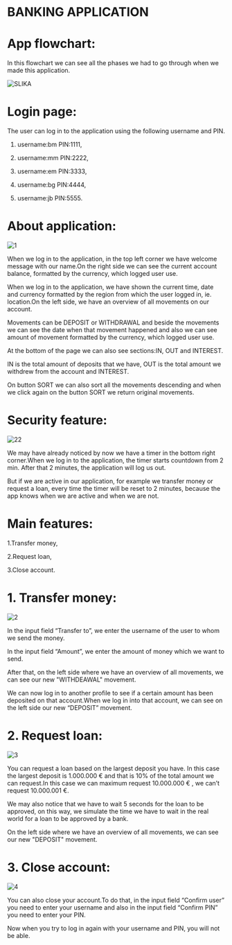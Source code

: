 # BANKING APPLICATION

# App flowchart:

In this flowchart we can see all the phases we had to go through when we made this application.

![SLIKA](https://user-images.githubusercontent.com/61464267/156890173-906f3da5-5891-421b-bae7-1bf200491260.png)

# Login page:

The user can log in to the application using the following username and PIN.
1. username:bm PIN:1111,

2. username:mm PIN:2222,

3. username:em PIN:3333,

4. username:bg PIN:4444,

5. username:jb PIN:5555.

# About application:

![1](https://user-images.githubusercontent.com/61464267/156890432-56a7fbbb-56f1-451c-8008-715d23bc55e3.gif)


When we log in to the application, in the top left corner we have welcome message with our name.On the right side we can see the current account balance, formatted by the currency, which logged user use.

When we log in to the application, we have shown the current time, date and currency formatted by the region from which the user logged in, ie. location.On the left side, we have an overview of all movements on our account.

Movements can be DEPOSIT or WITHDRAWAL and beside the movements we can see the date when that movement happened and also we can see amount of movement formatted by the currency, which logged user use.

At the bottom of the page we can also see sections:IN, OUT and INTEREST.

IN is the total amount of deposits that we have, OUT is the total amount we withdrew from the account and INTEREST.

On button SORT we can also sort all the movements descending and when we click again on the button SORT we return original movements.

# Security feature:

![22](https://user-images.githubusercontent.com/61464267/156890511-9533de0d-1cbc-4432-b296-0ccb6e35591e.gif)

We may have already noticed by now we have a timer in the bottom right corner.When we log in to the application, the timer starts countdown from 2 min. After that 2 minutes, the application will log us out.

But if we are active in our application, for example we transfer money or request a loan, every time the timer will be reset to 2 minutes, because the app knows when we are active and when we are not.

# Main features:

1.Transfer money,

2.Request loan,

3.Close account.

# 1. Transfer money:

![2](https://user-images.githubusercontent.com/61464267/156890761-9b8e939c-bd03-4914-b6cf-dabf58568461.gif)

In the input field “Transfer to”, we enter the username of the user to whom we send the money.

In the input field “Amount”, we enter the amount of money which we want to send.

After that, on the left side where we have an overview of all movements, we can see our new "WITHDEAWAL" movement.

We can now log in to another profile to see if a certain amount has been deposited on that account.When we log in into that account, we can see on the left side our new “DEPOSIT” movement.

# 2. Request loan:

![3](https://user-images.githubusercontent.com/61464267/156890895-46730548-1032-41b9-9fa9-268d591b2124.gif)

You can request a loan based on the largest deposit you have. In this case the largest deposit is 1.000.000 € and that is 10% of the total amount we can request.In this case we can maximum request 10.000.000 € , we can’t request  10.000.001 €.

We may also notice that we have to wait 5 seconds for the loan to be approved, on this way, we simulate the time we have to wait in the real world for a loan to be approved by a bank.

On the left side where we have an overview of all movements, we can see our new "DEPOSIT" movement.

# 3. Close account:

![4](https://user-images.githubusercontent.com/61464267/156891004-eb69558c-c04d-4552-b9b3-17fe360376da.gif)

You can also close your account.To do that, in the input field “Confirm user” you need to enter your username and also in the input field “Confirm PIN” you need to enter your PIN.

Now  when you try to log in again with your username and PIN, you will not be able.




